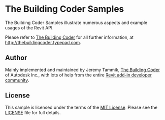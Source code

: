 # The Building Coder Samples

The Building Coder Samples illustrate numerous aspects and example usages of the Revit API.

Please refer to [The Building Coder](http://thebuildingcoder.typepad.com) for all further information, at http://thebuildingcoder.typepad.com.


## Author

Mainly implemented and maintained by Jeremy Tammik,
[The Building Coder](http://thebuildingcoder.typepad.com) of Autodesk Inc., with lots of help from the entire
[Revit add-in developer community](http://forums.autodesk.com/t5/revit-api/bd-p/160).


## License

This sample is licensed under the terms of the [MIT License](http://opensource.org/licenses/MIT).
Please see the [LICENSE](LICENSE) file for full details.
